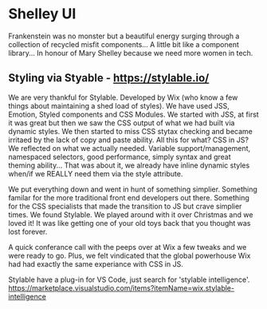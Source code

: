 # Shelley UI

Frankenstein was no monster but a beautiful energy surging through a collection of recycled misfit components... A little bit like a component library... In honour of Mary Shelley because we need more women in tech.

## Styling via Styable - https://stylable.io/

We are very thankful for Stylable. Developed by Wix (who know a few things about maintaining a shed load of styles). We have used JSS, Emotion, Styled components and CSS Modules. We started with JSS, at first it was great but then we saw the CSS output of what we had built via dynamic styles. We then started to miss CSS stytax checking and became irritaed by the lack of copy and paste ability. All this for what? CSS in JS? We reflected on what we actually needed. Variable support/management, namespaced selectors, good performance, simply syntax and great theming ability... That was about it, we already have inline dynamic styles when/if we REALLY need them via the style attribute.

We put everything down and went in hunt of something simplier. Something familar for the more traditional front end developers out there. Something for the CSS specialists that made the transition to JS but crave simplier times. We found Stylable. We played around with it over Christmas and we loved it! It was like getting one of your old toys back that you thought was lost forever.

A quick conferance call with the peeps over at Wix a few tweaks and we were ready to go. Plus, we felt vindicated that the global powerhouse Wix had had exactly the same experiance with CSS in JS.

Stylable have a plug-in for VS Code, just search for 'stylable intelligence'.
https://marketplace.visualstudio.com/items?itemName=wix.stylable-intelligence
